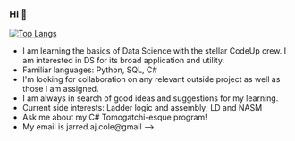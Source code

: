 ### Hi 👋


[![Top Langs](https://github-readme-stats.vercel.app/api/top-langs/?username=JAJCole)](https://github.com/anuraghazra/github-readme-stats)

- I am learning the basics of Data Science with the stellar CodeUp crew. I am interested in DS for its broad application and utility.
- Familiar languages: Python, SQL, C#
- I'm looking for collaboration on any relevant outside project as well as those I am assigned. 
- I am always in search of good ideas and suggestions for my learning.
- Current side interests: Ladder logic and assembly; LD and NASM 
- Ask me about my C# Tomogatchi-esque program!
- My email is jarred.aj.cole@gmail
-->
